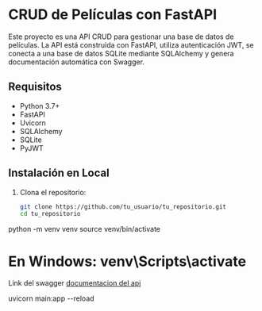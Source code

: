 # CRUD de Películas con FastAPI

Este proyecto es una API CRUD para gestionar una base de datos de películas. La API está construida con FastAPI, utiliza autenticación JWT, se conecta a una base de datos SQLite mediante SQLAlchemy y genera documentación automática con Swagger.

## Requisitos

- Python 3.7+
- FastAPI
- Uvicorn
- SQLAlchemy
- SQLite
- PyJWT

## Instalación en Local

1. Clona el repositorio:
   ```bash
   git clone https://github.com/tu_usuario/tu_repositorio.git
   cd tu_repositorio

python -m venv venv
source venv/bin/activate  
# En Windows: venv\Scripts\activate


Link del swagger
[documentacion del api]([url](https://movies-1-16a7.onrender.com/docs))


uvicorn main:app --reload
